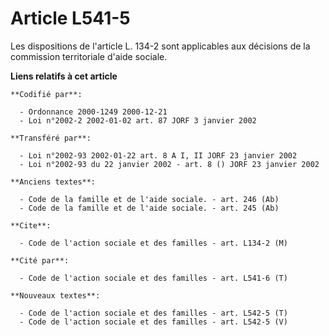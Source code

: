 # Article L541-5

Les dispositions de l'article L. 134-2 sont applicables aux décisions de la commission territoriale d'aide sociale.

**Liens relatifs à cet article**

	**Codifié par**:

	  - Ordonnance 2000-1249 2000-12-21
	  - Loi n°2002-2 2002-01-02 art. 87 JORF 3 janvier 2002

	**Transféré par**:

	  - Loi n°2002-93 2002-01-22 art. 8 A I, II JORF 23 janvier 2002
	  - Loi n°2002-93 du 22 janvier 2002 - art. 8 () JORF 23 janvier 2002

	**Anciens textes**:

	  - Code de la famille et de l'aide sociale. - art. 246 (Ab)
	  - Code de la famille et de l'aide sociale. - art. 245 (Ab)

	**Cite**:

	  - Code de l'action sociale et des familles - art. L134-2 (M)

	**Cité par**:

	  - Code de l'action sociale et des familles - art. L541-6 (T)

	**Nouveaux textes**:

	  - Code de l'action sociale et des familles - art. L542-5 (T)
	  - Code de l'action sociale et des familles - art. L542-5 (V)
